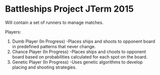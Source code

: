 # Battleships Project JTerm 2015

Will contain a set of runners to manage matches.

Players:
1) Dumb Player (In Progress)
   -Places ships and shoots to opponent board in predefined 
    patterns that never change.
2) Chance Player (In Progress)
   -Places ships and choots to opponent board based on 
    probabilities calculated for each spot on the board.
3) Genetic Player (In Progress)
   -Uses genetic algorithms to develop placing and shooting strategies.

